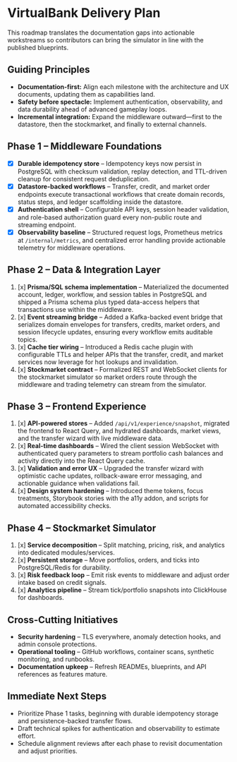 # VirtualBank Delivery Plan

This roadmap translates the documentation gaps into actionable workstreams so contributors can bring the simulator in line with the published blueprints.

## Guiding Principles
- **Documentation-first:** Align each milestone with the architecture and UX documents, updating them as capabilities land.
- **Safety before spectacle:** Implement authentication, observability, and data durability ahead of advanced gameplay loops.
- **Incremental integration:** Expand the middleware outward—first to the datastore, then the stockmarket, and finally to external channels.

## Phase 1 – Middleware Foundations
- [x] **Durable idempotency store** – Idempotency keys now persist in PostgreSQL with checksum validation, replay detection, and TTL-driven cleanup for consistent request deduplication.
- [x] **Datastore-backed workflows** – Transfer, credit, and market order endpoints execute transactional workflows that create domain records, status steps, and ledger scaffolding inside the datastore.
- [x] **Authentication shell** – Configurable API keys, session header validation, and role-based authorization guard every non-public route and streaming endpoint.
- [x] **Observability baseline** – Structured request logs, Prometheus metrics at `/internal/metrics`, and centralized error handling provide actionable telemetry for middleware operations.

## Phase 2 – Data & Integration Layer
1. [x] **Prisma/SQL schema implementation** – Materialized the documented account, ledger, workflow, and session tables in PostgreSQL and shipped a Prisma schema plus typed data-access helpers that transactions use within the middleware.
2. [x] **Event streaming bridge** – Added a Kafka-backed event bridge that serializes domain envelopes for transfers, credits, market orders, and session lifecycle updates, ensuring every workflow emits auditable topics.
3. [x] **Cache tier wiring** – Introduced a Redis cache plugin with configurable TTLs and helper APIs that the transfer, credit, and market services now leverage for hot lookups and invalidation.
4. [x] **Stockmarket contract** – Formalized REST and WebSocket clients for the stockmarket simulator so market orders route through the middleware and trading telemetry can stream from the simulator.

## Phase 3 – Frontend Experience
1. [x] **API-powered stores** – Added `/api/v1/experience/snapshot`, migrated the frontend to React Query, and hydrated dashboards, market views, and the transfer wizard with live middleware data.
2. [x] **Real-time dashboards** – Wired the client session WebSocket with authenticated query parameters to stream portfolio cash balances and activity directly into the React Query cache.
3. [x] **Validation and error UX** – Upgraded the transfer wizard with optimistic cache updates, rollback-aware error messaging, and actionable guidance when validations fail.
4. [x] **Design system hardening** – Introduced theme tokens, focus treatments, Storybook stories with the a11y addon, and scripts for automated accessibility checks.

## Phase 4 – Stockmarket Simulator
1. [x] **Service decomposition** – Split matching, pricing, risk, and analytics into dedicated modules/services.
2. [x] **Persistent storage** – Move portfolios, orders, and ticks into PostgreSQL/Redis for durability.
3. [x] **Risk feedback loop** – Emit risk events to middleware and adjust order intake based on credit signals.
4. [x] **Analytics pipeline** – Stream tick/portfolio snapshots into ClickHouse for dashboards.

## Cross-Cutting Initiatives
- **Security hardening** – TLS everywhere, anomaly detection hooks, and admin console protections.
- **Operational tooling** – GitHub workflows, container scans, synthetic monitoring, and runbooks.
- **Documentation upkeep** – Refresh READMEs, blueprints, and API references as features mature.

## Immediate Next Steps
- Prioritize Phase 1 tasks, beginning with durable idempotency storage and persistence-backed transfer flows.
- Draft technical spikes for authentication and observability to estimate effort.
- Schedule alignment reviews after each phase to revisit documentation and adjust priorities.
